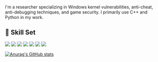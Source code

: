 I'm a researcher specializing in Windows kernel vulnerabilities, anti-cheat, anti-debugging techniques, and game security. I primarily use C++ and Python in my work.
## 🎨 Skill Set
<p>
<img src="https://img.shields.io/badge/C%2B%2B-00599C?style=flat-square&logo=c%2B%2B&logoColor=white"/>
<img src="https://img.shields.io/badge/C-A8B9CC?style=flat-square&logo=c&logoColor=white"/>
<img src="https://img.shields.io/badge/Python-3776AB?style=flat-square&logo=python&logoColor=white"/>
<img src="https://img.shields.io/badge/PowerShell-5391FE?style=flat-square&logo=powershell&logoColor=white"/>
<img src="https://img.shields.io/badge/IDA%20Pro-4D5656?style=flat-square&logoColor=white"/>
<img src="https://img.shields.io/badge/x64dbg-000000?style=flat-square&logoColor=white"/>
<img src="https://img.shields.io/badge/WinDbg-000000?style=flat-square&logoColor=white"/>
</p>

[![Anurag's GitHub stats](https://github-readme-stats.vercel.app/api?username=Syud0&show_icons=true)](https://github.com/anuraghazra/github-readme-stats)

<!--
**Syud0/Syud0** is a ✨ _special_ ✨ repository because its `README.md` (this file) appears on your GitHub profile.

Here are some ideas to get you started:

- 🔭 I’m currently working on ...
- 🌱 I’m currently learning ...
- 👯 I’m looking to collaborate on ...
- 🤔 I’m looking for help with ...
- 💬 Ask me about ...
- 📫 How to reach me: ...
- 😄 Pronouns: ...
- ⚡ Fun fact: ...
-->
